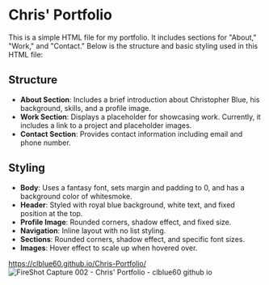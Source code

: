 # Chris' Portfolio

This is a simple HTML file for my portfolio. It includes sections for "About," "Work," and "Contact." Below is the structure and basic styling used in this HTML file:

## Structure
- **About Section**: Includes a brief introduction about Christopher Blue, his background, skills, and a profile image.
- **Work Section**: Displays a placeholder for showcasing work. Currently, it includes a link to a project and placeholder images.
- **Contact Section**: Provides contact information including email and phone number.

## Styling
- **Body**: Uses a fantasy font, sets margin and padding to 0, and has a background color of whitesmoke.
- **Header**: Styled with royal blue background, white text, and fixed position at the top.
- **Profile Image**: Rounded corners, shadow effect, and fixed size.
- **Navigation**: Inline layout with no list styling.
- **Sections**: Rounded corners, shadow effect, and specific font sizes.
- **Images**: Hover effect to scale up when hovered over.

https://clblue60.github.io/Chris-Portfolio/
![FireShot Capture 002 - Chris' Portfolio - clblue60 github io](https://github.com/CLBlue60/Chris-Portfolio/assets/163502624/a147f7e3-82fb-4732-8b11-6cea09ad18db)

